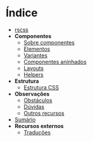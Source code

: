 # Índice

- [rscss](../README.md)
- **Componentes**
  - [Sobre componentes](components.md)
  - [Elementos](elements.md)
  - [Variantes](variants.md)
  - [Componentes aninhados](nested-components.md)
  - [Layouts](layouts.md)
  - [Helpers](helpers.md)
- **Estrutura**
  - [Estrutura CSS](css-structure.md)
- **Observações**
  - [Obstáculos](pitfalls.md)
  - [Dúvidas](apprehensions.md)
  - [Outros recursos](other-resources.md)
- [Sumário](summary.md)
- **Recursos externos**
  - [Traduções](translations.md)
